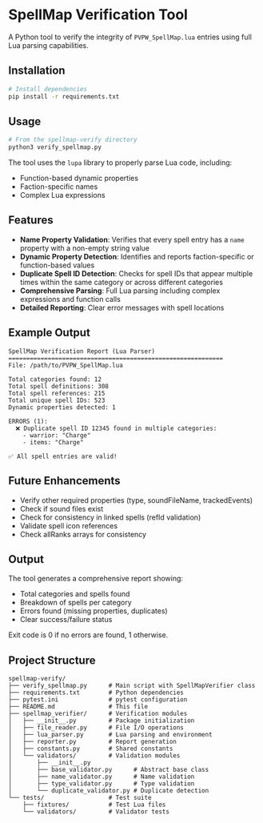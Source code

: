 # SpellMap Verification Tool

A Python tool to verify the integrity of `PVPW_SpellMap.lua` entries using full Lua parsing capabilities.

## Installation

```bash
# Install dependencies
pip install -r requirements.txt
```

## Usage

```bash
# From the spellmap-verify directory
python3 verify_spellmap.py
```

The tool uses the `lupa` library to properly parse Lua code, including:
- Function-based dynamic properties
- Faction-specific names
- Complex Lua expressions

## Features

- **Name Property Validation**: Verifies that every spell entry has a `name` property with a non-empty string value
- **Dynamic Property Detection**: Identifies and reports faction-specific or function-based values
- **Duplicate Spell ID Detection**: Checks for spell IDs that appear multiple times within the same category or across different categories
- **Comprehensive Parsing**: Full Lua parsing including complex expressions and function calls
- **Detailed Reporting**: Clear error messages with spell locations

## Example Output

```
SpellMap Verification Report (Lua Parser)
============================================================
File: /path/to/PVPW_SpellMap.lua

Total categories found: 12
Total spell definitions: 308
Total spell references: 215
Total unique spell IDs: 523
Dynamic properties detected: 1

ERRORS (1):
  ❌ Duplicate spell ID 12345 found in multiple categories:
    - warrior: "Charge"
    - items: "Charge"

✅ All spell entries are valid!
```

## Future Enhancements

- Verify other required properties (type, soundFileName, trackedEvents)
- Check if sound files exist
- Check for consistency in linked spells (refId validation)
- Validate spell icon references
- Check allRanks arrays for consistency

## Output

The tool generates a comprehensive report showing:
- Total categories and spells found
- Breakdown of spells per category
- Errors found (missing properties, duplicates)
- Clear success/failure status

Exit code is 0 if no errors are found, 1 otherwise.

## Project Structure

```
spellmap-verify/
├── verify_spellmap.py      # Main script with SpellMapVerifier class
├── requirements.txt        # Python dependencies
├── pytest.ini              # pytest configuration
├── README.md               # This file
├── spellmap_verifier/      # Verification modules
│   ├── __init__.py         # Package initialization
│   ├── file_reader.py      # File I/O operations
│   ├── lua_parser.py       # Lua parsing and environment
│   ├── reporter.py         # Report generation
│   ├── constants.py        # Shared constants
│   └── validators/         # Validation modules
│       ├── __init__.py
│       ├── base_validator.py      # Abstract base class
│       ├── name_validator.py      # Name validation
│       ├── type_validator.py      # Type validation
│       └── duplicate_validator.py # Duplicate detection
└── tests/                  # Test suite
    ├── fixtures/           # Test Lua files
    └── validators/         # Validator tests
